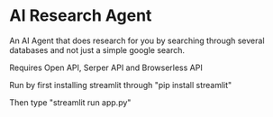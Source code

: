 # AI Research Agent
An AI Agent that does research for you by searching through several databases and not just a simple google search.

Requires Open API, Serper API and Browserless API

Run by first installing streamlit through "pip install streamlit"

Then type "streamlit run app.py"
